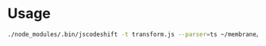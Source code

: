 # Usage

```bash
./node_modules/.bin/jscodeshift -t transform.js --parser=ts ~/membrane/<PROGRAM_NAME>/index.ts
```
